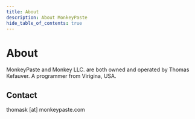 ```yaml
---
title: About
description: About MonkeyPaste
hide_table_of_contents: true
---
```


# About

MonkeyPaste and Monkey LLC. are both owned and operated by Thomas Kefauver. A programmer from Virigina, USA.

## Contact
thomask [at] monkeypaste.com